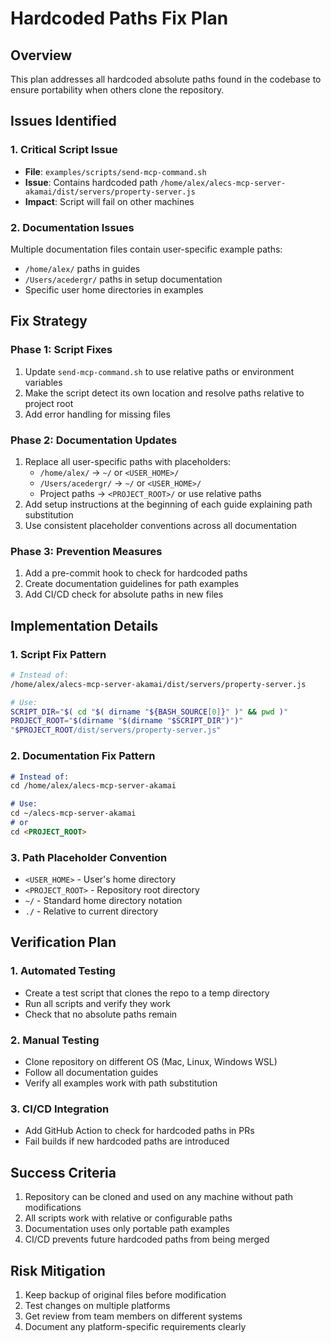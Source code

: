 # Hardcoded Paths Fix Plan

## Overview
This plan addresses all hardcoded absolute paths found in the codebase to ensure portability when others clone the repository.

## Issues Identified

### 1. Critical Script Issue
- **File**: `examples/scripts/send-mcp-command.sh`
- **Issue**: Contains hardcoded path `/home/alex/alecs-mcp-server-akamai/dist/servers/property-server.js`
- **Impact**: Script will fail on other machines

### 2. Documentation Issues
Multiple documentation files contain user-specific example paths:
- `/home/alex/` paths in guides
- `/Users/acedergr/` paths in setup documentation
- Specific user home directories in examples

## Fix Strategy

### Phase 1: Script Fixes
1. Update `send-mcp-command.sh` to use relative paths or environment variables
2. Make the script detect its own location and resolve paths relative to project root
3. Add error handling for missing files

### Phase 2: Documentation Updates
1. Replace all user-specific paths with placeholders:
   - `/home/alex/` → `~/` or `<USER_HOME>/`
   - `/Users/acedergr/` → `~/` or `<USER_HOME>/`
   - Project paths → `<PROJECT_ROOT>/` or use relative paths
2. Add setup instructions at the beginning of each guide explaining path substitution
3. Use consistent placeholder conventions across all documentation

### Phase 3: Prevention Measures
1. Add a pre-commit hook to check for hardcoded paths
2. Create documentation guidelines for path examples
3. Add CI/CD check for absolute paths in new files

## Implementation Details

### 1. Script Fix Pattern
```bash
# Instead of:
/home/alex/alecs-mcp-server-akamai/dist/servers/property-server.js

# Use:
SCRIPT_DIR="$( cd "$( dirname "${BASH_SOURCE[0]}" )" && pwd )"
PROJECT_ROOT="$(dirname "$(dirname "$SCRIPT_DIR")")"
"$PROJECT_ROOT/dist/servers/property-server.js"
```

### 2. Documentation Fix Pattern
```markdown
# Instead of:
cd /home/alex/alecs-mcp-server-akamai

# Use:
cd ~/alecs-mcp-server-akamai
# or
cd <PROJECT_ROOT>
```

### 3. Path Placeholder Convention
- `<USER_HOME>` - User's home directory
- `<PROJECT_ROOT>` - Repository root directory
- `~/` - Standard home directory notation
- `./` - Relative to current directory

## Verification Plan

### 1. Automated Testing
- Create a test script that clones the repo to a temp directory
- Run all scripts and verify they work
- Check that no absolute paths remain

### 2. Manual Testing
- Clone repository on different OS (Mac, Linux, Windows WSL)
- Follow all documentation guides
- Verify all examples work with path substitution

### 3. CI/CD Integration
- Add GitHub Action to check for hardcoded paths in PRs
- Fail builds if new hardcoded paths are introduced

## Success Criteria
1. Repository can be cloned and used on any machine without path modifications
2. All scripts work with relative or configurable paths
3. Documentation uses only portable path examples
4. CI/CD prevents future hardcoded paths from being merged

## Risk Mitigation
1. Keep backup of original files before modification
2. Test changes on multiple platforms
3. Get review from team members on different systems
4. Document any platform-specific requirements clearly
